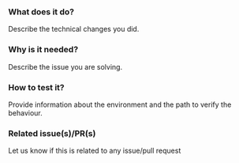 <!--
Hello 👋 Thank you for submitting a pull request.

To help us merge your PR, make sure to follow the instructions below:

- Create or update the tests
- Create or update the documentation at https://github.com/metrix/documentation
- Refer to the issue you are closing in the PR description: Fix #issue
- Specify if the PR is ready to be merged or work in progress (by opening a draft PR)

Please ensure you read the Contributing Guide: https://github.com/metrix/metrix/blob/main/CONTRIBUTING.md
-->

### What does it do?

Describe the technical changes you did.

### Why is it needed?

Describe the issue you are solving.

### How to test it?

Provide information about the environment and the path to verify the behaviour.

### Related issue(s)/PR(s)

Let us know if this is related to any issue/pull request
